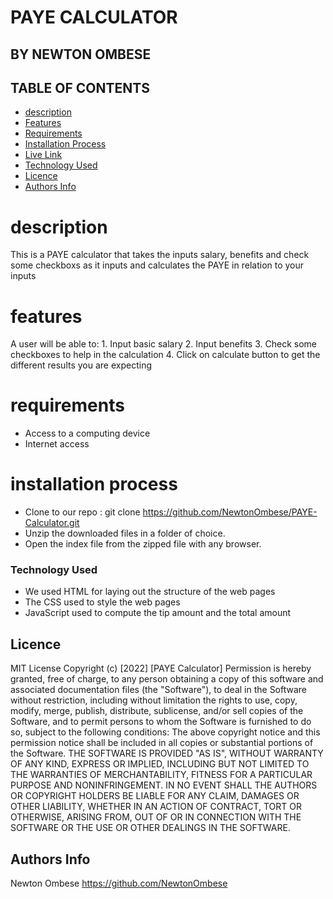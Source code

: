 # PAYE CALCULATOR

## BY NEWTON OMBESE

## TABLE OF CONTENTS
- [description](#description)
 - [Features](#features)
 - [Requirements](#requirements)
 - [Installation Process](#installation-Process)
 - [Live Link](#Live-Link)
 - [Technology  Used](#technology-Used)
 - [Licence](#licence)
 - [Authors Info](#Authors-Info)

# description
This is a PAYE calculator that takes the inputs salary, benefits and check some checkboxs as it inputs and calculates the PAYE in relation to your inputs
# features
A user will be able to:
    1. Input basic salary
    2. Input benefits
    3. Check some checkboxes to help in the calculation
    4. Click on calculate button to get the different results you are expecting

# requirements
 * Access to a computing device
 * Internet access

# installation process
* Clone to our repo : git clone https://github.com/NewtonOmbese/PAYE-Calculator.git
* Unzip the downloaded files in a folder of choice.
* Open the index file from the zipped file with any browser.

### Technology  Used
* We used HTML for laying out the structure of the web pages
* The CSS used to style the web pages
* JavaScript used to compute the tip amount and the total amount

## Licence
MIT License
Copyright (c) [2022] [PAYE Calculator]
Permission is hereby granted, free of charge, to any person obtaining a copy
of this software and associated documentation files (the "Software"), to deal
in the Software without restriction, including without limitation the rights
to use, copy, modify, merge, publish, distribute, sublicense, and/or sell
copies of the Software, and to permit persons to whom the Software is
furnished to do so, subject to the following conditions:
The above copyright notice and this permission notice shall be included in all
copies or substantial portions of the Software.
THE SOFTWARE IS PROVIDED "AS IS", WITHOUT WARRANTY OF ANY KIND, EXPRESS OR
IMPLIED, INCLUDING BUT NOT LIMITED TO THE WARRANTIES OF MERCHANTABILITY,
FITNESS FOR A PARTICULAR PURPOSE AND NONINFRINGEMENT. IN NO EVENT SHALL THE
AUTHORS OR COPYRIGHT HOLDERS BE LIABLE FOR ANY CLAIM, DAMAGES OR OTHER
LIABILITY, WHETHER IN AN ACTION OF CONTRACT, TORT OR OTHERWISE, ARISING FROM,
OUT OF OR IN CONNECTION WITH THE SOFTWARE OR THE USE OR OTHER DEALINGS IN THE
SOFTWARE.

## Authors Info
Newton Ombese <https://github.com/NewtonOmbese>
